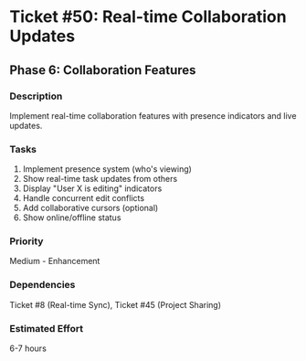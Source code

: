 # Ticket #50: Real-time Collaboration Updates

## Phase 6: Collaboration Features

### Description
Implement real-time collaboration features with presence indicators and live updates.

### Tasks
1) Implement presence system (who's viewing)  
2) Show real-time task updates from others  
3) Display "User X is editing" indicators  
4) Handle concurrent edit conflicts  
5) Add collaborative cursors (optional)  
6) Show online/offline status  

### Priority
Medium - Enhancement

### Dependencies
Ticket #8 (Real-time Sync), Ticket #45 (Project Sharing)

### Estimated Effort
6-7 hours
